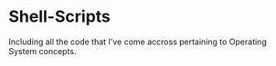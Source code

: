 Shell-Scripts
=============

Including all the code that I've come accross pertaining to Operating System concepts.